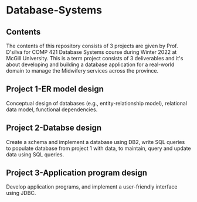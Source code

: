 # Database-Systems
## Contents
The contents of this repository consists of 3 projects are given by Prof. D'silva for COMP 421 Database Systems course during Winter 2022 at McGill University.
This is a term project consists of 3 deliverables and it's about developing and building a database application for a real-world domain to manage the Midwifery services across the province.
## Project 1-ER model design
Conceptual design of databases (e.g., entity-relationship model), relational data model, functional dependencies.
## Project 2-Databse design
Create a schema and implement a database using DB2, write SQL queries to populate database from project 1 with data, to maintain, query and update data using SQL queries.
## Project 3-Application program design
Develop application programs, and implement a user-friendly interface using JDBC.
